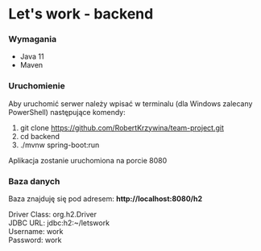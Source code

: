 # Let's work - backend

###  Wymagania
<ul>
    <li> Java 11 </li>
    <li> Maven </li>
</ul>

### Uruchomienie

Aby uruchomić serwer należy wpisać w terminalu (dla Windows zalecany PowerShell) następujące komendy:

1. git clone https://github.com/RobertKrzywina/team-project.git
2. cd backend
3. ./mvnw spring-boot:run

Aplikacja zostanie uruchomiona na porcie 8080

### Baza danych

Baza znajduję się pod adresem: <b>http://localhost:8080/h2</b> <br>

Driver Class: org.h2.Driver <br>
JDBC URL: jdbc:h2:~/letswork <br>
Username: work <br>
Password: work <br>
